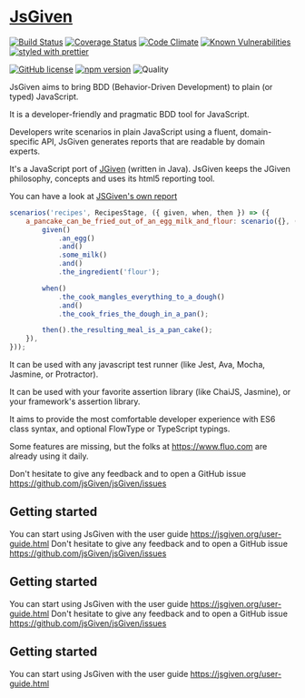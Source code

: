 # [JsGiven](https://jsgiven.org)

[![Build Status](https://travis-ci.org/jsGiven/jsGiven.svg?branch=master)](https://travis-ci.org/jsGiven/jsGiven)
[![Coverage Status](https://coveralls.io/repos/github/jsGiven/jsGiven/badge.svg?branch=master)](https://coveralls.io/github/jsGiven/jsGiven?branch=master)
[![Code Climate](https://codeclimate.com/github/jsGiven/jsGiven/badges/gpa.svg)](https://codeclimate.com/github/jsGiven/jsGiven)
[![Known Vulnerabilities](https://snyk.io/test/github/jsgiven/jsgiven/badge.svg?targetFile=js-given%2Fpackage.json)](https://snyk.io/test/github/jsgiven/jsgiven?targetFile=js-given%2Fpackage.json)
[![styled with prettier](https://img.shields.io/badge/styled_with-prettier-ff69b4.svg)](https://github.com/prettier/prettier)

[![GitHub license](https://img.shields.io/badge/license-MIT-blue.svg)](https://raw.githubusercontent.com/jsGiven/jsGiven/master/LICENSE)
[![npm version](https://badge.fury.io/js/js-given.svg)](https://badge.fury.io/js/js-given)
![Quality](https://img.shields.io/badge/quality-beta-orange.svg)

JsGiven aims to bring BDD (Behavior-Driven Development) to plain (or typed) JavaScript.

It is a developer-friendly and pragmatic BDD tool for JavaScript.

Developers write scenarios in plain JavaScript using a fluent, domain-specific API, JsGiven generates reports that are readable by domain experts.

It's a JavaScript port of [JGiven](http://jgiven.org) (written in Java).
JsGiven keeps the JGiven philosophy, concepts and uses its html5 reporting tool.

You can have a look at [JSGiven's own report](https://jsgiven.org/jsgiven-report/)

```javascript
scenarios('recipes', RecipesStage, ({ given, when, then }) => ({
    a_pancake_can_be_fried_out_of_an_egg_milk_and_flour: scenario({}, () => {
        given()
            .an_egg()
            .and()
            .some_milk()
            .and()
            .the_ingredient('flour');

        when()
            .the_cook_mangles_everything_to_a_dough()
            .and()
            .the_cook_fries_the_dough_in_a_pan();

        then().the_resulting_meal_is_a_pan_cake();
    }),
}));
```

It can be used with any javascript test runner (like Jest, Ava, Mocha, Jasmine, or Protractor).

It can be used with your favorite assertion library (like ChaiJS, Jasmine), or your framework's assertion library.

It aims to provide the most comfortable developer experience with ES6 class syntax, and optional FlowType or TypeScript typings.

Some features are missing, but the folks at https://www.fluo.com are already using it daily.

Don't hesitate to give any feedback and to open a GitHub issue https://github.com/jsGiven/jsGiven/issues

## Getting started

You can start using JsGiven with the user guide https://jsgiven.org/user-guide.html
Don't hesitate to give any feedback and to open a GitHub issue https://github.com/jsGiven/jsGiven/issues

## Getting started

You can start using JsGiven with the user guide https://jsgiven.org/user-guide.html
Don't hesitate to give any feedback and to open a GitHub issue https://github.com/jsGiven/jsGiven/issues

## Getting started

You can start using JsGiven with the user guide https://jsgiven.org/user-guide.html
